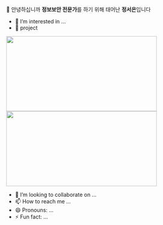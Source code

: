 👋 안녕하십니까 **정보보안 전문가**를 하기 위해 태어난 **정서은**입니다
- 👀 I’m interested in ...
- 🌱 project
  
<img src="https://github.com/user-attachments/assets/7b9a28b4-593d-4428-adc6-89d3d02ca3ea" width="400" height="200"/>  <img src="https://github.com/user-attachments/assets/c02c0430-cf35-4230-b0e0-18a95e58e79f" width="400" height="200"/>


- 💞️ I’m looking to collaborate on ...
- 📫 How to reach me ...
- 😄 Pronouns: ...
- ⚡ Fun fact: ...

<!---
Jung2023/Jung2023 is a ✨ special ✨ repository because its `README.md` (this file) appears on your GitHub profile.
You can click the Preview link to take a look at your changes.
--->
